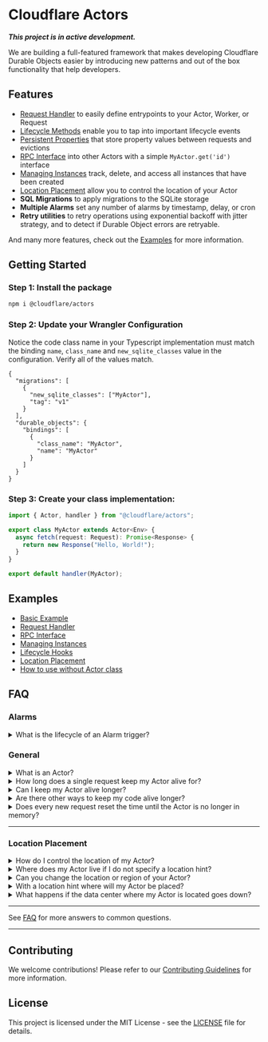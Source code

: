 # Cloudflare Actors

**_This project is in active development._**

We are building a full-featured framework that makes developing Cloudflare Durable Objects easier by introducing new patterns and out of the box functionality that help developers.

## Features

- [Request Handler](./examples/handler/) to easily define entrypoints to your Actor, Worker, or Request
- [Lifecycle Methods](./examples/lifecycle-hooks/) enable you to tap into important lifecycle events
- [Persistent Properties](./examples/persist) that store property values between requests and evictions
- [RPC Interface](./examples/rpc/) into other Actors with a simple `MyActor.get('id')` interface
- [Managing Instances](./examples/manage-instances/) track, delete, and access all instances that have been created
- [Location Placement](./examples/location-placement/) allow you to control the location of your Actor
- **SQL Migrations** to apply migrations to the SQLite storage
- **Multiple Alarms** set any number of alarms by timestamp, delay, or cron
- **Retry utilities** to retry operations using exponential backoff with jitter strategy, and to detect if Durable Object errors are retryable.

And many more features, check out the [Examples](./examples) for more information.

## Getting Started

### Step 1: Install the package

```bash
npm i @cloudflare/actors
```

### Step 2: Update your Wrangler Configuration

Notice the code class name in your Typescript implementation must match the binding `name`, `class_name` and `new_sqlite_classes` value in the configuration. Verify all of the values match.

```jsonc
{
  "migrations": [
    {
      "new_sqlite_classes": ["MyActor"],
      "tag": "v1"
    }
  ],
  "durable_objects": {
    "bindings": [
      {
        "class_name": "MyActor",
        "name": "MyActor"
      }
    ]
  }
}
```

### Step 3: Create your class implementation:

```typescript
import { Actor, handler } from "@cloudflare/actors";

export class MyActor extends Actor<Env> {
  async fetch(request: Request): Promise<Response> {
    return new Response("Hello, World!");
  }
}

export default handler(MyActor);
```

## Examples

- [Basic Example](./examples/basic)
- [Request Handler](./examples/handler)
- [RPC Interface](./examples/rpc)
- [Managing Instances](./examples/manage-instances)
- [Lifecycle Hooks](./examples/lifecycle-hooks)
- [Location Placement](./examples/location-placement)
- [How to use without Actor class](./examples/durable-objects/)

## FAQ

### Alarms

<details>
  <summary>What is the lifecycle of an Alarm trigger?</summary>
  When an Actor is awoken by an Alarm trigger, it currently behaves in a slightly different order than if the Actor was already in memory. Below is the sequence of events.

Cold Start:

- [Callback]
- onInit
- onAlarm

Warm Start:

- onAlarm
- [Callback]

For the warm start instance, `onInit` would have already been called earlier before the alarm trigger.

</details>

### General

<details>
  <summary>What is an Actor?</summary>
  An Actor is a Durable Object that is stateful and has access to both compute and storage. You can think of it as a small server instance that is active when being accessed and asleep when not.
</details>

<details>
  <summary>How long does a single request keep my Actor alive for?</summary>
  A single request will keep the Actor alive for ~10 seconds.
</details>

<details>
  <summary>Can I keep my Actor alive longer?</summary>
  Using `setTimeout` in your code can keep it alive for up to ~60 seconds.
</details>

<details>
  <summary>Are there other ways to keep my code alive longer?</summary>
  Yes, you can use alarms to keep the Actor alive longer.
</details>

<details>
  <summary>Does every new request reset the time until the Actor is no longer in memory?</summary>
  Yes.
</details>

---

### Location Placement

<details>
  <summary>How do I control the location of my Actor?</summary>
  You can use location hints to control the location of your Actor.
</details>

<details>
  <summary>Where does my Actor live if I do not specify a location hint?</summary>
  If you do not specify a location hint, your Actor will be placed in the region closest to the user.
</details>

<details>
  <summary>Can you change the location or region of your Actor?</summary>
  No, you cannot change the location or region of your Actor. Once it has been instantiated it will always live in that region. If you want to move your Actor to a different region, you will need to deploy a new version of your code.
</details>

<details>
  <summary>With a location hint where will my Actor be placed?</summary>
  With a location hint, your Actor will be placed in the region you specified. The instance will be spawned somewhere randomly within the location region
  you provide. For example if you provide the `enam` location hint, the instance will be spawned somewhere randomly within the Eastern North America region.
</details>

<details>
  <summary>What happens if the data center where my Actor is located goes down?</summary>
  If the data center where your Actor is located goes down, your Actor will be moved to another data center.
</details>

---

See [FAQ](./FAQ.md) for more answers to common questions.

---

## Contributing

We welcome contributions! Please refer to our [Contributing Guidelines](./CONTRIBUTING.md) for more information.

## License

This project is licensed under the MIT License - see the [LICENSE](LICENSE) file for details.
